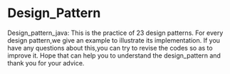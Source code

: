 # Design_Pattern
Design_pattern_java:
This is the practice of 23 design patterns.
For every design pattern,we give an example to illustrate its implementation.
If you have any questions about this,you can try to revise the codes so as to improve it.
Hope that can help you to understand the design_pattern and thank you for your advice.
